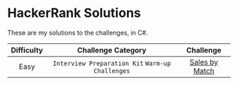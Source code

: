 # HackerRank Solutions
These are my solutions to the challenges, in C#.

| Difficulty | Challenge Category | Challenge |
| :-------------: | :-------------: | :-----: |
| Easy | `Interview Preparation Kit` `Warm-up Challenges` | [Sales by Match](https://github.com/EAX94/HackerRank-Solutions/blob/main/Interview%20Preparation%20Kit/Warm-up%20Challenges/Sales%20by%20Match/Solution.cs) |
